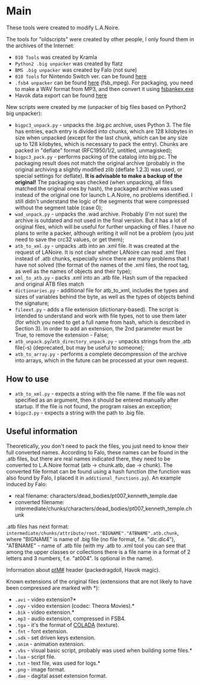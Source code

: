 # Main
These tools were created to modify L.A.Noire.

The tools for "oldscripts" were created by other people, I only found them in the archives of the Internet:
* `010 Tools` was created by Kramla
* `Python2 .big unpacker` was created by flatz
* `BMS .big unpacker` was created by Falo (not sure)
* `010 Tools` for Nintendo Switch ver. can be found [here](https://github.com/masagrator/LANoireNX)
* `.fsb4 unpacker` can be found [here](https://hcs64.com/vgm_ripping.html) (fsb_mpeg). For packaging, you need to make a WAV format from MP3, and then convert it using [fsbankex.exe](https://www.playground.ru/mafia_2/file/mafia_2_konvertatsiya_muzyki_k_igre-888201?ysclid=lwhv6vorvu171450274)
* Havok data export can be found [here](https://lukascone.wordpress.com/2024/03/12/havok-middleware/)

New scripts were created by me (unpacker of big files based on Python2 big unpacker):
* `bigpc3_unpack.py` - unpacks the .big.pc archive, uses Python 3. The file has entries, each entry is divided into chunks, which are 128 kilobytes in size when unpacked (except for the last chunk, which can be any size up to 128 kilobytes, which is necessary to pack the entry). Chunks are packed in "deflate" format (RFC1950/1/2, untitled, unmagisked);
* `bigpc3_pack.py` - performs packing of the catalog into big.pc. The packaging result does not match the original archive (probably in the original archiving a slightly modified zlib (deflate 1.2.3) was used, or special settings for deflate). **It is advisable to make a backup of the original!** The packaging was checked (when unpacking, all files matched the original ones by hash), the packaged archive was used instead of the original one for launch L.A.Noire, no problems identified. I still didn't understand the logic of the segments that were compressed without the segment table (case 0);
* `wad_unpack.py` - unpacks the .wad archive. Probably (I'm not sure) the archive is outdated and not used in the final version. But it has a lot of original files, which will be useful for further unpacking of files. I have no plans to write a packer, although writing it will not be a problem (you just need to save the crc32 values, or get them);
* `atb_to_xml.py` - unpacks .atb into an .xml file. It was created at the request of LANoire. It is not clear whether LANoire can read .xml files instead of .atb chunks, especially since there are many problems that I have not solved (the format of the names of the .xml files, the root tag, as well as the names of objects and their type);
* `xml_to_atb.py` - packs .xml into an .atb file. Hash sum of the repacked and original ATB files match
* `dictionaries.py` - additional file for atb_to_xml, includes the types and sizes of variables behind the byte, as well as the types of objects behind the signature;
* `fileext.py` - adds a file extension (dictionary-based). The script is intended to understand and work with file types, not to use them later (for which you need to get a full name from hash, which is described in Section 3). In order to add an extension, the 2nd parameter must be True, to remove the extension - False;
* `atb_unpack.py`/`atb_directory_unpack.py` - unpacks strings from the .atb file(-s) (deprecated, but may be useful to someone);
* `atb_to_array.py` - performs a complete decompression of the archive into arrays, which in the future can be processed at your own request.

## How to use
* `atb_to_xml.py` - expects a string with the file name. If the file was not specified as an argument, then it should be entered manually after startup. If the file is not found, the program raises an exception;
* `bigpc3.py` - expects a string with the path to .big file.

## Useful information
Theoretically, you don't need to pack the files, you just need to know their full converted names. According to Falo, these names can be found in the .atb files, but there are real names indicated there, they need to be converted to L.A.Noire format (atb -> chunk.atb, dae -> chunk). The converted file format can be found using a hash function (the function was also found by Falo, I placed it in `additional_functions.py`). An example induced by Falo:
- real filename: characters/dead_bodies/pt007_kenneth_temple.dae
- converted filename: intermediate/chunks/characters/dead_bodies/pt007_kenneth_temple.chunk

.atb files has next format: `intermediate/chunks/attribute/root."BIGNAME"."ATBNAME".atb.chunk`, where "BIGNAME" is name of .big file (no file format, f.e. "dlc.dlc4"), "ATBNAME" - name of .atb file (with my .atb to .xml tool you can see that among the upper classes or collections there is a file name in a format of 2 letters and 3 numbers, f.e. "at004". Is optional in the name).

Information about [ptM#](https://zeldamods.org/w_botw/index.php?title=Havok&mobileaction=toggle_view_desktop) header (packedragdoll, Havok magic).

Known extensions of the original files (extensions that are not likely to have been compressed are marked with *): 
* `.avi` - video extension?*
* `.ogv` - video extension (codec: Theora Movies).*
* `.bik` - video extension.*
* `.mp3` - audio extension, compressed in FSB4.
* `.tga` - it's the format of [COLADA](https://en.wikipedia.org/wiki/COLLADA) (texture).
* `.fnt` - font extension.
* `.sdk` - set driven keys extension.
* `.anim` - animation extension.
* `.vbs` - visual basic script, probably was used when building some files.*
* `.lua` - script file.
* `.txt` - text file, was used for logs.*
* `.png` - image format.
* `.dae` - dagital asset extension format.


